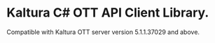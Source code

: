 # Kaltura C# OTT API Client Library.
Compatible with Kaltura OTT server version 5.1.1.37029 and above.
